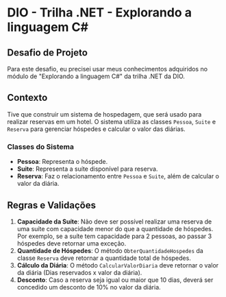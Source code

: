# DIO - Trilha .NET - Explorando a linguagem C#

## Desafio de Projeto

Para este desafio, eu precisei usar meus conhecimentos adquiridos no módulo de "Explorando a linguagem C#" da trilha .NET da DIO.

## Contexto

Tive que construir um sistema de hospedagem, que será usado para realizar reservas em um hotel. O sistema utiliza as classes `Pessoa`, `Suite` e `Reserva` para gerenciar hóspedes e calcular o valor das diárias.

### Classes do Sistema

- **Pessoa**: Representa o hóspede.
- **Suite**: Representa a suíte disponível para reserva.
- **Reserva**: Faz o relacionamento entre `Pessoa` e `Suite`, além de calcular o valor da diária.

## Regras e Validações

1. **Capacidade da Suíte**: Não deve ser possível realizar uma reserva de uma suíte com capacidade menor do que a quantidade de hóspedes. Por exemplo, se a suíte tem capacidade para 2 pessoas, ao passar 3 hóspedes deve retornar uma exceção.
2. **Quantidade de Hóspedes**: O método `ObterQuantidadeHospedes` da classe `Reserva` deve retornar a quantidade total de hóspedes.
3. **Cálculo da Diária**: O método `CalcularValorDiaria` deve retornar o valor da diária (Dias reservados x valor da diária).
4. **Desconto**: Caso a reserva seja igual ou maior que 10 dias, deverá ser concedido um desconto de 10% no valor da diária.

